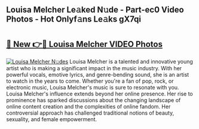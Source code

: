 ## Louisa Melcher Le𝚊ked N𝚞de - Part-ec0 Video Photos - Hot Onlyf𝚊ns Le𝚊ks gX7qi

# <h2><a href="http://ab4769.deff.icu/?id=Louisa+Melcher">🔗 New 👉🔴 Louisa Melcher VIDEO Photos</a></h2>

[![Louisa Melcher N𝚞des](https://i.imgur.com/rIISA9y.gif)](http://ab4769.deff.icu/?id=Louisa+Melcher)
Louisa Melcher is a talented and innovative young artist who is making a significant impact in the music industry. With her powerful vocals, emotive lyrics, and genre-bending sound, she is an artist to watch in the years to come. Whether you're a fan of pop, rock, or electronic music, Louisa Melcher's music is sure to resonate with you. Louisa Melcher's influence extends beyond her online presence. Her rise to prominence has sparked discussions about the changing landscape of online content creation and the complexities of online fandom. Her controversial approach has challenged traditional notions of beauty, sexuality, and female empowerment.

